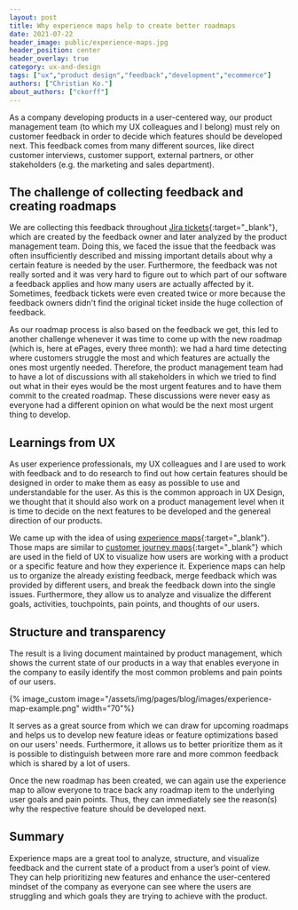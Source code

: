 ```yaml
---
layout: post
title: Why experience maps help to create better roadmaps
date: 2021-07-22
header_image: public/experience-maps.jpg
header_position: center
header_overlay: true
category: ux-and-design
tags: ["ux","product design","feedback","development","ecommerce"]
authors: ["Christian Ko."]
about_authors: ["ckorff"]
---
```


As a company developing products in a user-centered way, our product management team (to which my UX colleagues and I belong) must rely on customer feedback in order to decide which features should be developed next.
This feedback comes from many different sources, like direct customer interviews, customer support, external partners, or other stakeholders (e.g. the marketing and sales department).

## The challenge of collecting feedback and creating roadmaps

We are collecting this feedback throughout [Jira tickets](https://www.atlassian.com/software/jira){:target="_blank"}, which are created by the feedback owner and later analyzed by the product management team.
Doing this, we faced the issue that the feedback was often insufficiently described and missing important details about why a certain feature is needed by the user.
Furthermore, the feedback was not really sorted and it was very hard to figure out to which part of our software a feedback applies and how many users are actually affected by it.
Sometimes, feedback tickets were even created twice or more because the feedback owners didn't find the original ticket inside the huge collection of feedback.

As our roadmap process is also based on the feedback we get, this led to another challenge whenever it was time to come up with the new roadmap (which is, here at ePages, every three month): we had a hard time detecting where customers struggle the most and which features are actually the ones most urgently needed.
Therefore, the product management team had to have a lot of discussions with all stakeholders in which we tried to find out what in their eyes would be the most urgent features and to have them commit to the created roadmap.
These discussions were never easy as everyone had a different opinion on what would be the next most urgent thing to develop.

## Learnings from UX

As user experience professionals, my UX colleagues and I are used to work with feedback and to do research to find out how certain features should be designed in order to make them as easy as possible to use and understandable for the user.
As this is the common approach in UX Design, we thought that it should also work on a product management level when it is time to decide on the next features to be developed and the genereal direction of our products.

We came up with the idea of using [experience maps](https://www.nngroup.com/articles/ux-mapping-cheat-sheet/#:~:text=Experience%20maps%20generalize%20the%20concept,a%20specific%20business%20or%20product.){:target="_blank"}.
Those maps are similar to [customer journey maps](https://www.atlassian.com/team-playbook/plays/customer-journey-mapping){:target="_blank"} which are used in the field of UX to visualize how users are working with a product or a specific feature and how they experience it.
Experience maps can help us to organize the already existing feedback, merge feedback which was provided by different users, and break the feedback down into the single issues.
Furthermore, they allow us to analyze and visualize the different goals, activities, touchpoints, pain points, and thoughts of our users.

## Structure and transparency

The result is a living document maintained by product management, which shows the current state of our products in a way that enables everyone in the company to easily identify the most common problems and pain points of our users.

{% image_custom image="/assets/img/pages/blog/images/experience-map-example.png" width="70"%}

It serves as a great source from which we can draw for upcoming roadmaps and helps us to develop new feature ideas or feature optimizations based on our users' needs.
Furthermore, it allows us to better prioritize them as it is possible to distinguish between more rare and more common feedback which is shared by a lot of users.

Once the new roadmap has been created, we can again use the experience map to allow everyone to trace back any roadmap item to the underlying user goals and pain points.
Thus, they can immediately see the reason(s) why the respective feature should be developed next.

## Summary 

Experience maps are a great tool to analyze, structure, and visualize feedback and the current state of a product from a user’s point of view.
They can help prioritizing new features and enhance the user-centered mindset of the company as everyone can see where the users are struggling and which goals they are trying to achieve with the product.